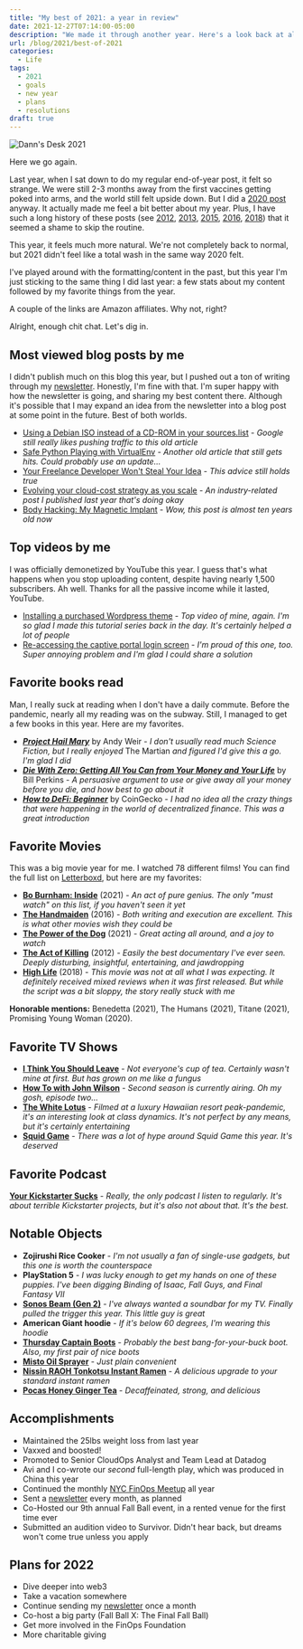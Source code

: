 ```yaml
---
title: "My best of 2021: a year in review"
date: 2021-12-27T07:14:00-05:00
description: "We made it through another year. Here's a look back at all my favorite things and accomplishments."
url: /blog/2021/best-of-2021
categories:
  - Life
tags:
  - 2021
  - goals
  - new year
  - plans
  - resolutions
draft: true
---
```

![Dann's Desk 2021](/images/blog/2021/12/dann-desk-2021.jpg)

Here we go again.

Last year, when I sat down to do my regular end-of-year post, it felt so strange. We were still 2-3 months away from the first vaccines getting poked into arms, and the world still felt upside down. But I did a [2020 post](https://dannb.org/blog/2020/best-of-2020/) anyway. It actually made me feel a bit better about my year. Plus, I have such a long history of these posts (see [2012](http://novicenolonger.com/my-best-of-2012/), [2013](http://novicenolonger.com/my-best-of-2013/), [2015](http://novicenolonger.com/my-best-of-2015-a-year-in-review/), [2016](https://novicenolonger.com/best-of-2016/), [2018](https://novicenolonger.com/exhaustive-list-favorite-things-2018/)) that it seemed a shame to skip the routine.

This year, it feels much more natural. We're not completely back to normal, but 2021 didn't feel like a total wash in the same way 2020 felt.

I've played around with the formatting/content in the past, but this year I'm just sticking to the same thing I did last year: a few stats about my content followed by my favorite things from the year.

A couple of the links are Amazon affiliates. Why not, right?

Alright, enough chit chat. Let's dig in.

## Most viewed blog posts by me

I didn't publish much on this blog this year, but I pushed out a ton of writing through my [newsletter](https://dannb.org/newsletter/). Honestly, I'm fine with that. I'm super happy with how the newsletter is going, and sharing my best content there. Although it's possible that I may expand an idea from the newsletter into a blog post at some point in the future. Best of both worlds.

- [Using a Debian ISO instead of a CD-ROM in your sources.list](https://novicenolonger.com/using-a-debian-iso-instead-of-a-cd-rom-in-your-sources-list/) - _Google still really likes pushing traffic to this old article_
- [Safe Python Playing with VirtualEnv](https://novicenolonger.com/safe-python-playing-with-virtualenv/) - _Another old article that still gets hits. Could probably use an update..._
- [Your Freelance Developer Won't Steal Your Idea](https://novicenolonger.com/freelance-developer-wont-steal-your-idea/) - _This advice still holds true_
- [Evolving your cloud-cost strategy as you scale](https://dannb.org/blog/2020/evolving-cloud-cost-strategy-scale/) - _An industry-related post I published last year that's doing okay_
- [Body Hacking: My Magnetic Implant](https://www.iamdann.com/2012/03/21/my-magnet-implant-body-modification) - _Wow, this post is almost ten years old now_

## Top videos by me

I was officially demonetized by YouTube this year. I guess that's what happens when you stop uploading content, despite having nearly 1,500 subscribers. Ah well. Thanks for all the passive income while it lasted, YouTube.

- [Installing a purchased Wordpress theme](https://youtu.be/nJ0uTu4Vxkk) - _Top video of mine, again. I'm so glad I made this tutorial series back in the day. It's certainly helped a lot of people_
- [Re-accessing the captive portal login screen](https://youtu.be/rOJU2JNtbCQ) - _I'm proud of this one, too. Super annoying problem and I'm glad I could share a solution_

## Favorite books read

Man, I really suck at reading when I don't have a daily commute. Before the pandemic, nearly all my reading was on the subway. Still, I managed to get a few books in this year. Here are my favorites.

- **_[Project Hail Mary](https://amzn.to/3EdN5BI)_** by Andy Weir - _I don't usually read much Science Fiction, but I really enjoyed_ The Martian _and figured I'd give this a go. I'm glad I did_
- **_[Die With Zero: Getting All You Can from Your Money and Your Life](https://amzn.to/3FhsHAO)_** by Bill Perkins - _A persuasive argument to use or give away all your money before you die, and how best to go about it_
- **_[How to DeFi: Beginner](https://amzn.to/3ecMUfg)_** by CoinGecko - _I had no idea all the crazy things that were happening in the world of decentralized finance. This was a great introduction_

## Favorite Movies

This was a big movie year for me. I watched 78 different films! You can find the full list on [Letterboxd](https://letterboxd.com/dannb/), but here are my favorites:

- **[Bo Burnham: Inside](https://www.youtube.com/watch?v=Bs-GdcUfl0Q)** (2021) - _An act of pure genius. The only "must watch" on this list, if you haven't seen it yet_
- **[The Handmaiden](https://www.youtube.com/watch?v=whldChqCsYk)** (2016) - _Both writing and execution are excellent. This is what other movies wish they could be_
- **[The Power of the Dog](https://www.youtube.com/watch?v=ELvKuuXdfCU)** (2021) - _Great acting all around, and a joy to watch_
- **[The Act of Killing](https://www.youtube.com/watch?v=6GiqYLrJBG0)** (2012) - _Easily the best documentary I've ever seen. Deeply disturbing, insightful, entertaining, and jawdropping_
- **[High Life](https://www.youtube.com/watch?v=AtOwfo1ypOw)** (2018) - _This movie was not at all what I was expecting. It definitely received mixed reviews when it was first released. But while the script was a bit sloppy, the story really stuck with me_

**Honorable mentions:** Benedetta (2021), The Humans (2021), Titane (2021), Promising Young Woman (2020).

## Favorite TV Shows
- **[I Think You Should Leave](https://www.youtube.com/watch?v=vrZkGgoVSFk)** - _Not everyone's cup of tea. Certainly wasn't mine at first. But has grown on me like a fungus_
- **[How To with John Wilson](https://www.youtube.com/watch?v=w7aSybHRa6s)** - _Second season is currently airing. Oh my gosh, episode two..._
- **[The White Lotus](https://www.youtube.com/watch?v=TGLq7_MonZ4)** - _Filmed at a luxury Hawaiian resort peak-pandemic, it's an interesting look at class dynamics. It's not perfect by any means, but it's certainly entertaining_
- **[Squid Game](https://www.youtube.com/watch?v=oqxAJKy0ii4)** - _There was a lot of hype around Squid Game this year. It's deserved_

## Favorite Podcast

**[Your Kickstarter Sucks](https://shows.acast.com/yourkickstartersucks)** - _Really, the only podcast I listen to regularly. It's about terrible Kickstarter projects, but it's also not about that. It's the best._

## Notable Objects
- **Zojirushi Rice Cooker** - _I'm not usually a fan of single-use gadgets, but this one is worth the counterspace_
- **PlayStation 5** - _I was lucky enough to get my hands on one of these puppies. I've been digging Binding of Isaac, Fall Guys, and Final Fantasy VII_
- **[Sonos Beam (Gen 2)](https://www.sonos.com/en-us/shop/beam)** - _I've always wanted a soundbar for my TV. Finally pulled the trigger this year. This little guy is great_
- **American Giant hoodie** - _If it's below 60 degrees, I'm wearing this hoodie_
- **[Thursday Captain Boots](https://thursdayboots.com/products/mens-captain-lace-up-boot-canyon?collection=boots)** - _Probably the best bang-for-your-buck boot. Also, my first pair of nice boots_
- **[Misto Oil Sprayer](https://amzn.to/3qaeCyR)** - _Just plain convenient_
- **[Nissin RAOH Tonkotsu Instant Ramen](https://amzn.to/3EeU4Kz)** - _A delicious upgrade to your standard instant ramen_
- **[Pocas Honey Ginger Tea](https://amzn.to/3mhCy23)** - _Decaffeinated, strong, and delicious_

## Accomplishments
- Maintained the 25lbs weight loss from last year
- Vaxxed and boosted!
- Promoted to Senior CloudOps Analyst and Team Lead at Datadog
- Avi and I co-wrote our _second_ full-length play, which was produced in China this year
- Continued the monthly [NYC FinOps Meetup](https://www.meetup.com/New-York-City-Cloud-FinOps/) all year
- Sent a [newsletter](https://dannb.org/newsletter/) every month, as planned
- Co-Hosted our 9th annual Fall Ball event, in a rented venue for the first time ever
- Submitted an audition video to Survivor. Didn't hear back, but dreams won't come true unless you apply

## Plans for 2022
- Dive deeper into web3
- Take a vacation somewhere
- Continue sending my [newsletter](https://dannb.org/newsletter/) once a month
- Co-host a big party (Fall Ball X: The Final Fall Ball)
- Get more involved in the FinOps Foundation
- More charitable giving
